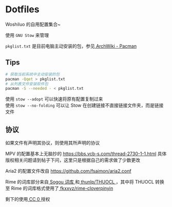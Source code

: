 # Dotfiles

Woshiluo 的自用配置集合~

使用 `GNU Stow` 来管理

`pkglist.txt` 是目前电脑主动安装的包，参见[ ArchWiki - Pacman ](https://wiki.archlinux.org/index.php/Pacman)

## Tips

```bash
# 获取当前系统中主动安装的包
pacman -Qqet > pkglist.txt
# 从列表文件安装软件包
pacman -S --needed - < pkglist.txt
```

使用 `stow --adopt` 可以快速将原有配置复制过来  
使用 `stow --no-folding` 可以让 Stow 在创建链接不直接链接文件夹，而是链接文件

## 协议

如果文件有声明其协议，则使用其所声明的协议

MPV 的配置基本上无脑抄的 <https://bbs.vcb-s.com/thread-2730-1-1.html> 具体版权相关问题请到帖子下问，这里只是根据自己的需求做了少数更改

Aria2 的配置文件改自 <https://github.com/fsaimon/aria2.conf>

Rime 的词库部分来自[ Sogou 词库 ](https://pinyin.sogou.com/dict/)和[ thunlp/THUOCL ](https://github.com/thunlp/THUOCL)，其中将 THUOCL 转换至 Rime 的词库格式使用了[ fkxxyz/rime-cloverpinyin ](https://github.com/fkxxyz/rime-cloverpinyin)

剩下的使用[ CC 0 ](https://creativecommons.org/publicdomain/zero/1.0/deed.zh)授权
